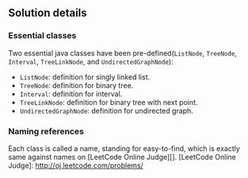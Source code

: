 Solution details
----------------
### Essential classes
Two essential java classes have been pre-defined(`ListNode`, `TreeNode`, `Interval`, `TreeLinkNode`, and `UndirectedGraphNode`):

* `ListNode`: definition for singly linked list.
* `TreeNode`: definition for binary tree.
* `Interval`: definition for interval.
* `TreeLinkNode`: definition for binary tree with next point.
* `UndirectedGraphNode`: definition for undirected graph.

### Naming references
Each class is called a name, standing for easy-to-find, which is exactly same against names on [LeetCode Online Judge][].
[LeetCode Online Judge]: http://oj.leetcode.com/problems/
